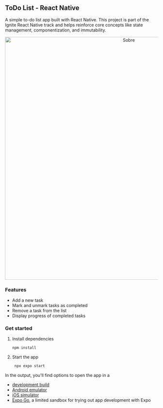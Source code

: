 ## ToDo List - React Native

A simple to-do list app built with React Native. This project is part of the Ignite React Native track and helps reinforce core concepts like state management, componentization, and immutability.

<div align="center">
  <img src="https://github.com/user-attachments/assets/da8c82ca-cf9d-4d68-90ab-82743d07caed" alt="Sobre" width="800">
</div>



### Features
- Add a new task
- Mark and unmark tasks as completed
- Remove a task from the list
- Display progress of completed tasks

### Get started

1. Install dependencies

   ```bash
   npm install
   ```

2. Start the app

   ```bash
    npx expo start
   ```

In the output, you'll find options to open the app in a

- [development build](https://docs.expo.dev/develop/development-builds/introduction/)
- [Android emulator](https://docs.expo.dev/workflow/android-studio-emulator/)
- [iOS simulator](https://docs.expo.dev/workflow/ios-simulator/)
- [Expo Go](https://expo.dev/go), a limited sandbox for trying out app development with Expo
